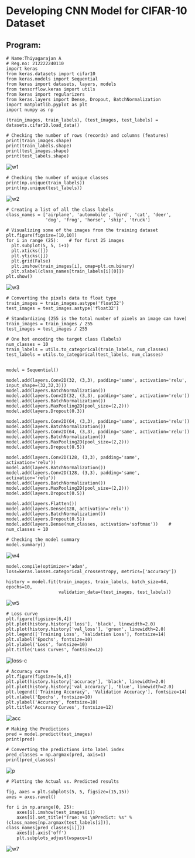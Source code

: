 # Developing CNN Model for CIFAR-10 Dataset
## Program:
```
# Name:Thiyagarajan A
# Reg.no: 212222240110 
import keras
from keras.datasets import cifar10
from keras.models import Sequential
from keras import datasets, layers, models
from tensorflow.keras import utils
from keras import regularizers
from keras.layers import Dense, Dropout, BatchNormalization
import matplotlib.pyplot as plt
import numpy as np
```
```
(train_images, train_labels), (test_images, test_labels) = datasets.cifar10.load_data()
```
```
# Checking the number of rows (records) and columns (features)
print(train_images.shape)
print(train_labels.shape)
print(test_images.shape)
print(test_labels.shape)
```
![w1](https://github.com/A-Thiyagarajan/Developing-CNN-Model-for-CIFAR-10_Dataset/assets/118707693/7fc75a49-aab4-4837-8310-15322f1d7e27)



```
# Checking the number of unique classes 
print(np.unique(train_labels))
print(np.unique(test_labels))
```

![w2](https://github.com/A-Thiyagarajan/Developing-CNN-Model-for-CIFAR-10_Dataset/assets/118707693/c67d1c1a-b484-4255-9368-ca8fb683858a)



```
# Creating a list of all the class labels
class_names = ['airplane', 'automobile', 'bird', 'cat', 'deer',
               'dog', 'frog', 'horse', 'ship', 'truck']
```


```
# Visualizing some of the images from the training dataset
plt.figure(figsize=[10,10])
for i in range (25):    # for first 25 images
  plt.subplot(5, 5, i+1)
  plt.xticks([])
  plt.yticks([])
  plt.grid(False)
  plt.imshow(train_images[i], cmap=plt.cm.binary)
  plt.xlabel(class_names[train_labels[i][0]])
plt.show()
```


![w3](https://github.com/A-Thiyagarajan/Developing-CNN-Model-for-CIFAR-10_Dataset/assets/118707693/8ca91ee6-28c9-48a4-9512-1de735a6c544)



```
# Converting the pixels data to float type
train_images = train_images.astype('float32')
test_images = test_images.astype('float32')
 
# Standardizing (255 is the total number of pixels an image can have)
train_images = train_images / 255
test_images = test_images / 255 

# One hot encoding the target class (labels)
num_classes = 10
train_labels = utils.to_categorical(train_labels, num_classes)
test_labels = utils.to_categorical(test_labels, num_classes)
```


```# Creating a sequential model and adding layers to it

model = Sequential()

model.add(layers.Conv2D(32, (3,3), padding='same', activation='relu', input_shape=(32,32,3)))
model.add(layers.BatchNormalization())
model.add(layers.Conv2D(32, (3,3), padding='same', activation='relu'))
model.add(layers.BatchNormalization())
model.add(layers.MaxPooling2D(pool_size=(2,2)))
model.add(layers.Dropout(0.3))

model.add(layers.Conv2D(64, (3,3), padding='same', activation='relu'))
model.add(layers.BatchNormalization())
model.add(layers.Conv2D(64, (3,3), padding='same', activation='relu'))
model.add(layers.BatchNormalization())
model.add(layers.MaxPooling2D(pool_size=(2,2)))
model.add(layers.Dropout(0.5))

model.add(layers.Conv2D(128, (3,3), padding='same', activation='relu'))
model.add(layers.BatchNormalization())
model.add(layers.Conv2D(128, (3,3), padding='same', activation='relu'))
model.add(layers.BatchNormalization())
model.add(layers.MaxPooling2D(pool_size=(2,2)))
model.add(layers.Dropout(0.5))

model.add(layers.Flatten())
model.add(layers.Dense(128, activation='relu'))
model.add(layers.BatchNormalization())
model.add(layers.Dropout(0.5))
model.add(layers.Dense(num_classes, activation='softmax'))    # num_classes = 10

# Checking the model summary
model.summary()
```

![w4](https://github.com/A-Thiyagarajan/Developing-CNN-Model-for-CIFAR-10_Dataset/assets/118707693/1be6c38f-2ce8-4dad-b495-ecdf723de974)




```
model.compile(optimizer='adam', loss=keras.losses.categorical_crossentropy, metrics=['accuracy'])
```

```
history = model.fit(train_images, train_labels, batch_size=64, epochs=10,
                    validation_data=(test_images, test_labels))
```


![w5](https://github.com/A-Thiyagarajan/Developing-CNN-Model-for-CIFAR-10_Dataset/assets/118707693/56cdbdfa-7581-4aae-b85b-ddd10cc08e5b)



```
# Loss curve
plt.figure(figsize=[6,4])
plt.plot(history.history['loss'], 'black', linewidth=2.0)
plt.plot(history.history['val_loss'], 'green', linewidth=2.0)
plt.legend(['Training Loss', 'Validation Loss'], fontsize=14)
plt.xlabel('Epochs', fontsize=10)
plt.ylabel('Loss', fontsize=10)
plt.title('Loss Curves', fontsize=12)
```

![loss-c](https://github.com/A-Thiyagarajan/Developing-CNN-Model-for-CIFAR-10_Dataset/assets/118707693/01a55d1d-a684-434c-aa60-e7d3eecc80b3)



```
# Accuracy curve
plt.figure(figsize=[6,4])
plt.plot(history.history['accuracy'], 'black', linewidth=2.0)
plt.plot(history.history['val_accuracy'], 'blue', linewidth=2.0)
plt.legend(['Training Accuracy', 'Validation Accuracy'], fontsize=14)
plt.xlabel('Epochs', fontsize=10)
plt.ylabel('Accuracy', fontsize=10)
plt.title('Accuracy Curves', fontsize=12)
```


![acc](https://github.com/A-Thiyagarajan/Developing-CNN-Model-for-CIFAR-10_Dataset/assets/118707693/bb9f448e-ab1d-4b56-8b27-e8767a00009f)



```
# Making the Predictions
pred = model.predict(test_images)
print(pred)

# Converting the predictions into label index 
pred_classes = np.argmax(pred, axis=1)
print(pred_classes)
```

![p](https://github.com/A-Thiyagarajan/Developing-CNN-Model-for-CIFAR-10_Dataset/assets/118707693/91240e27-663c-47f5-8844-6c028070dcab)


```
# Plotting the Actual vs. Predicted results

fig, axes = plt.subplots(5, 5, figsize=(15,15))
axes = axes.ravel()

for i in np.arange(0, 25):
    axes[i].imshow(test_images[i])
    axes[i].set_title("True: %s \nPredict: %s" % (class_names[np.argmax(test_labels[i])], class_names[pred_classes[i]]))
    axes[i].axis('off')
    plt.subplots_adjust(wspace=1)
```





![w7](https://github.com/A-Thiyagarajan/Developing-CNN-Model-for-CIFAR-10_Dataset/assets/118707693/d419e6be-78bd-419b-96bb-15081d78c4cd)


































